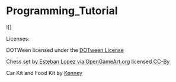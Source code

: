 # Programming_Tutorial
 
![]

Licenses:

DOTWeen licensed under the [DOTween License](http://dotween.demigiant.com/license.php)

Chess set by [Esteban Lopez via OpenGameArt.org](https://opengameart.org/content/chess-set) licensed [CC-By](http://creativecommons.org/licenses/by/3.0/)

Car Kit and Food Kit by [Kenney](https://kenney.nl)

